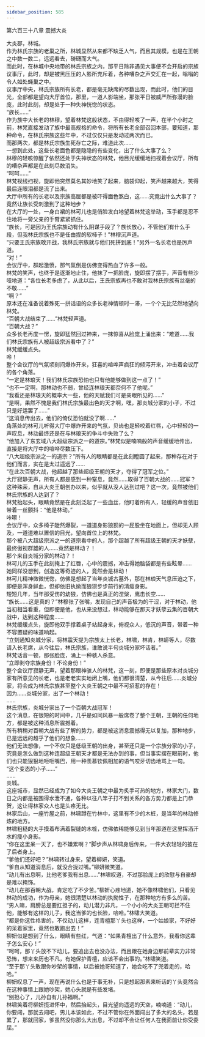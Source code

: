 ```yaml
---
sidebar_position: 585
---
```

 第六百三十八章 震撼大炎


大炎郡，林城。  
作为林氏宗族的老巢之所，林城显然从来都不缺乏人气，而且其规模，也是在王朝之中数一数二，远远看去，磅礴而大气。  
而此时，在林城中央地带的林氏宗族之内，那平日除非遇见大事便不会开启的宗族议事厅，此时，却是被黑压压的人影所充斥着，各种嘈杂之声交汇在一起，嗡嗡的令人如处蝇巢之中。  
议事厅中央，林氏宗族所有长老，都是毫无缺席的尽数出现，而此时，他们的目光，全部都是望向大厅首位，那里，一道人影端坐，那张平日被威严所弥漫的脸庞，此时此刻，却是处于一种失神恍惚的状态。  
“族长……”  
作为族中大长老的林穆，望着林梵这般状态，不由得轻咳了一声，在半个小时之前，林梵直接发动了族中最高规格的命令，将所有长老全部召回本部，要知道，那种命令，在林氏宗族这些年中，不过仅仅只是发动过两次而已。  
而那两次，都是林氏宗族生死存亡之际，难道此次……  
一想到此处，这些长老面色都是隐隐的有些变化，出了什么大事了么？  
林穆的轻咳惊醒了依然还处于失神状态的林梵，他目光缓缓地扫视着会议厅，所有的嘈杂声都是在此刻尽数消失。  
“呵呵……”  
林梵视线扫视，旋即他突然莫名其妙地笑了起来，脑袋仰起，笑声越来越大，笑得最后连眼泪都是流了出来。  
大厅中所有的长老以及宗族高层都是被吓得面色煞白，这……究竟出什么大事了？竟然让族长受刺激到了这种地步？  
在大厅的一处，一身白裙的林可儿也是俏脸发白地望着林梵这举动，玉手都是忍不住地将一旁父亲的手臂紧紧抓住。  
“族长，可是因为王氏宗族动有什么阴谋手段了？族长放心，不管他们有什么手段，但我林氏宗族也不是任由捏的软柿子！”林穆沉声道。  
“只要王氏宗族敢开战，我林氏宗族就与他们死拼到底！”另外一名长老也是厉声道。  
“对！”  
会议厅中，群起激愤，那气氛倒是仿佛变得热血了许多一般。  
林梵的笑声，也终于是逐渐地止住，他抹了一把脸庞，旋即摆了摆手，声音有些沙哑地道：“各位长老多虑了，从此以后，王氏宗族再也不敢对我林氏宗族有丝毫的不敬……”  
“啊？”  
原本还在准备说着殊死一拼话语的众多长老神情顿时一滞，一个个无比茫然地望向林梵。  
“百朝大战结束了……”林梵轻声道。  
“百朝大战？”  
众多长老再度一愣，旋即猛然回过神来，一抹惊喜从脸庞上涌出来：“难道……我们林氏宗族有人被超级宗派看中了？”  
林梵缓缓点头。  
哗！  
整个会议厅的气氛顷刻间爆炸开来，狂喜的喧哗声疯狂的倾泻开来，冲击着会议厅的各个角落。  
“一定是林琅天！我们林氏宗族恐怕也只有他能够做到这一点了！”  
“也不一定啊，那林动也不弱，曾经连林琅天都奈何不了他呢。”  
“我看还是林琅天的概率大一些，他的天赋我们可是亲眼所见的……”  
“是啊，果然不愧是我们林氏宗族最出色的天才啊，嘿，那炎城分家的小子，不过只是好运罢了……”  
“这消息传出去，他们的倚仗恐怕就没了啊……”  
角落处的林可儿听得大厅中爆炸开来的气氛，贝齿也是轻咬着红唇，心中轻轻的一声叹息，林动最终还是在与林琅天的争斗中失败了么？  
“他加入了东玄域八大超级宗派之一的道宗。”林梵似是喃喃般的声音缓缓地传出，直接是将大厅中的喧哗尽数压下。  
“八大超级宗派之一的道宗？”所有人的眼睛都是在此刻瞪圆了起来，那种存在对于他们而言，实在是太过遥远了……  
“在此次百朝大战，他超越了那些超级王朝的天才，夺得了冠军之位。”  
大厅寂静无声，所有人都是感到一种窒息，竟然……取得了百朝大战的……冠军？这种殊荣，自从大炎王朝创办以来，似乎就从没人达到过吧？这一次，竟然被他们林氏宗族的人达到了？  
林梵抬起头，眼睛竟然是在此刻泛起了一些血丝，他盯着所有人，轻缓的声音依旧带着一丝颤抖：“他是林动。”  
咔嚓！  
会议厅中，众多椅子陡然爆裂，一道道身影狼狈的一屁股坐在地面上，但却无人顾及，一道道难以置信的目光，望向首位上的林梵。  
那个被八大超级宗派之一的道宗看中的人，那个超越了所有超级王朝的天才妖孽，最终傲视群雄的人……竟然是林动？！  
那个来自炎城分家的林动？！  
林可儿的玉手在此刻掩上了红唇，心中的震撼，冲击得她脑袋都是有些眩晕……  
她同样没想到，创造这等奇迹的人，竟然会是林动！  
林可儿精神微微恍惚，仿佛是想起了当年炎城古墓外，那在林琅天气息压迫之下，即便是浑身鲜血，但却依旧执拗而狼狈步步前行的清瘦身影。  
短短几年，当年那受伤的幼狼，仿佛也是真正的涅槃，鹰击长空……  
“族长……这是真的？”林穆张了张嘴，发现自己的声音极为的干涩，对于林动，他当初相当看重，但即便是他，也从来没想过，林动能够在那天才妖孽云集的百朝大战中，达到这种程度……  
林梵缓缓点头，旋即他双手撑着桌子站起身来，俯视众人，低沉的声音，带着一种不容置疑的味道响起。  
“立刻通知炎城分家，将林震天提为宗族太上长老，林啸，林肯，林蟒等人，尽数请入长老席，从今往后，林氏宗族，谁敢说半句炎城分家坏话者。”  
林梵话音一顿，那张脸庞，涌上一种骇人杀意。  
“立即剥夺宗族身份！不论身份！”  
整个会议厅寂静无声，望着那眼神骇人的林梵，这一刻，即便是那些原本对炎城分家有所意见的长老，也是老老实实地闭上嘴，他们都很清楚，从今往后……炎城分家，将会成为林氏宗族甚至整个大炎王朝之中最不可招惹的存在！  
因为……炎城分家，出了一个林动！  
……  
林氏宗族，炎城分家出了一个百朝大战冠军！  
这个消息，在很短的时间中，几乎是如同风暴一般席卷了整个王朝，王朝的任何地方，都是被这种消息所震撼着。  
所有稍稍对百朝大战有些了解的势力，都是被这消息震撼得无以复加，那种地步，已是远远的超乎了他们的想象……  
他们无法想像，一个不仅只是低级王朝的出身，甚至还只是一个宗族分家的小子，究竟是怎么做到这种连超级王朝天才都是无法办到的事，但当事实摆在眼前时，他们也只能狠狠地咂咂嘴巴，用一种羡慕钦佩相加的语气咬牙切齿地骂上一句。  
“这个变态的小子……”  
……  
炎城。  
这座城市，显然已经成为了如今大炎王朝之中最为炙手可热的地方，林家大门，数日之内都是被围得水泄不通，各种以往八竿子打不到关系的各方势力都是上门恭贺，这让得林家众人也是头疼无比。  
林家后山，一座竹屋之前，林啸蹲在竹林中，这里有不少的木桩，是当年的林动修炼的地方。  
林啸粗糙的大手摸着布满着裂缝的木桩，仿佛依稀能够见到当年那道在这里挥洒汗水的瘦小身影。  
“你在这里呆一天了，也不嫌累啊？”脚步声从林啸身后传来，一件大衣轻轻的披在了后者身上。  
“爹他们还好吧？”林啸转过身来，望着柳妍，笑道。  
“爹自从知道消息后，就没合拢过嘴。”柳妍微笑道。  
“动儿有出息啊，比他老爹我有出息……”林啸叹道，不过那脸庞上的欣慰与自豪却是难以掩饰。  
“动儿在那百朝大战，肯定吃了不少苦。”柳妍心疼地道，她不像林啸他们，只看见林动的成功，作为母亲，她很清楚以林动的执拗性子，在那种地方有多么的苦。  
“男人嘛，肩膀总是要扛担子的，动儿潜力非凡，一个小小的大炎王朝可拦不住他，能够有这样的儿子，我这当爹的也长脸，哈哈。”林啸大笑道。  
“都是你这性格害的，不仅动儿这样，连青檀那丫头也这样，一个姑娘家，不好好的呆着家里，竟然也敢跑出去！”  
柳妍似是想到了什么，眼睛有些红，气道：“如果青檀出了什么意外，我看你这辈子怎么安心！”  
“呵呵，那丫头放不下动儿，要追出去也没办法，而且跟在她身边那前辈实力非常恐怖，想来来历也不凡，有她保护青檀，应该不会出事的。”林啸笑道。  
“至于那丫头敢跟你吵架的事情，以后被她哥知道了，她会吃不了兜着走的，哈哈。”  
柳妍叹息了一声，现在再说什么也是于事无补，只是想起那素来听话的丫头竟然会在这种事情上跟她吵架，她心头就是有些发堵。  
“别担心了，儿孙自有儿孙福啊。”  
林啸笑着将柳妍揽进怀中，然后抬起头，目光望向遥远的天空，喃喃道：“动儿，你要闯，那就去闯吧，男儿本该如此，不过不管你在外面闯出了多大的名头，若是累了，那就回家，爹虽然没你那么大出息，不过却不会让任何人在我面前让你受委屈。”  
  
  
